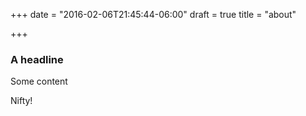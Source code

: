 +++
date = "2016-02-06T21:45:44-06:00"
draft = true
title = "about"

+++
### A headline

Some content

Nifty!

